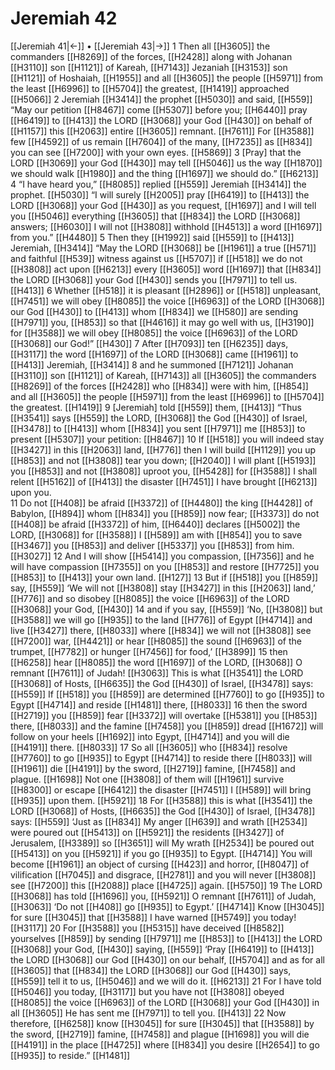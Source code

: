 # Jeremiah 42
[[Jeremiah 41|←]] • [[Jeremiah 43|→]]
1 Then all [[H3605]] the commanders [[H8269]] of the forces, [[H2428]] along with Johanan [[H3110]] son [[H1121]] of Kareah, [[H7143]] Jezaniah [[H3153]] son [[H1121]] of Hoshaiah, [[H1955]] and all [[H3605]] the people [[H5971]] from the least [[H6996]] to [[H5704]] the greatest, [[H1419]] approached [[H5066]] 
2 Jeremiah [[H3414]] the prophet [[H5030]] and said, [[H559]] “May our petition [[H8467]] come [[H5307]] before you; [[H6440]] pray [[H6419]] to [[H413]] the LORD [[H3068]] your God [[H430]] on behalf of [[H1157]] this [[H2063]] entire [[H3605]] remnant. [[H7611]] For [[H3588]] few [[H4592]] of us remain [[H7604]] of the many, [[H7235]] as [[H834]] you can see [[H7200]] with your own eyes. [[H5869]] 
3 [Pray] that the LORD [[H3069]] your God [[H430]] may tell [[H5046]] us the way [[H1870]] we should walk [[H1980]] and the thing [[H1697]] we should do.” [[H6213]] 
4 “I have heard you,” [[H8085]] replied [[H559]] Jeremiah [[H3414]] the prophet. [[H5030]] “I will surely [[H2005]] pray [[H6419]] to [[H413]] the LORD [[H3068]] your God [[H430]] as you request, [[H1697]] and I will tell you [[H5046]] everything [[H3605]] that [[H834]] the LORD [[H3068]] answers; [[H6030]] I will not [[H3808]] withhold [[H4513]] a word [[H1697]] from you.” [[H4480]] 
5 Then they [[H1992]] said [[H559]] to [[H413]] Jeremiah, [[H3414]] “May the LORD [[H3068]] be [[H1961]] a true [[H571]] and faithful [[H539]] witness against us [[H5707]] if [[H518]] we do not [[H3808]] act upon [[H6213]] every [[H3605]] word [[H1697]] that [[H834]] the LORD [[H3068]] your God [[H430]] sends you [[H7971]] to tell us. [[H413]] 
6 Whether [[H518]] it is pleasant [[H2896]] or [[H518]] unpleasant, [[H7451]] we will obey [[H8085]] the voice [[H6963]] of the LORD [[H3068]] our God [[H430]] to [[H413]] whom [[H834]] we [[H580]] are sending [[H7971]] you, [[H853]] so that [[H4616]] it may go well with us, [[H3190]] for [[H3588]] we will obey [[H8085]] the voice [[H6963]] of the LORD [[H3068]] our God!” [[H430]] 
7 After [[H7093]] ten [[H6235]] days, [[H3117]] the word [[H1697]] of the LORD [[H3068]] came [[H1961]] to [[H413]] Jeremiah, [[H3414]] 
8 and he summoned [[H7121]] Johanan [[H3110]] son [[H1121]] of Kareah, [[H7143]] all [[H3605]] the commanders [[H8269]] of the forces [[H2428]] who [[H834]] were with him, [[H854]] and all [[H3605]] the people [[H5971]] from the least [[H6996]] to [[H5704]] the greatest. [[H1419]] 
9 [Jeremiah] told [[H559]] them, [[H413]] “Thus [[H3541]] says [[H559]] the LORD, [[H3068]] the God [[H430]] of Israel, [[H3478]] to [[H413]] whom [[H834]] you sent [[H7971]] me [[H853]] to present [[H5307]] your petition: [[H8467]] 
10 If [[H518]] you will indeed stay [[H3427]] in this [[H2063]] land, [[H776]] then I will build [[H1129]] you up [[H853]] and not [[H3808]] tear you down; [[H2040]] I will plant [[H5193]] you [[H853]] and not [[H3808]] uproot you, [[H5428]] for [[H3588]] I shall relent [[H5162]] of [[H413]] the disaster [[H7451]] I have brought [[H6213]] upon you.  
11 Do not [[H408]] be afraid [[H3372]] of [[H4480]] the king [[H4428]] of Babylon, [[H894]] whom [[H834]] you [[H859]] now fear; [[H3373]] do not [[H408]] be afraid [[H3372]] of him, [[H6440]] declares [[H5002]] the LORD, [[H3068]] for [[H3588]] I [[H589]] am with [[H854]] you to save [[H3467]] you [[H853]] and deliver [[H5337]] you [[H853]] from him. [[H3027]] 
12 And I will show [[H5414]] you  compassion, [[H7356]] and he will have compassion [[H7355]] on you [[H853]] and restore [[H7725]] you [[H853]] to [[H413]] your own land. [[H127]] 
13 But if [[H518]] you [[H859]] say, [[H559]] ‘We will not [[H3808]] stay [[H3427]] in this [[H2063]] land,’ [[H776]] and so disobey [[H8085]] the voice [[H6963]] of the LORD [[H3068]] your God, [[H430]] 
14 and if you say, [[H559]] ‘No, [[H3808]] but [[H3588]] we will go [[H935]] to the land [[H776]] of Egypt [[H4714]] and live [[H3427]] there, [[H8033]] where [[H834]] we will not [[H3808]] see [[H7200]] war, [[H4421]] or hear [[H8085]] the sound [[H6963]] of the trumpet, [[H7782]] or hunger [[H7456]] for food,’ [[H3899]] 
15 then [[H6258]] hear [[H8085]] the word [[H1697]] of the LORD, [[H3068]] O remnant [[H7611]] of Judah! [[H3063]] This is what [[H3541]] the LORD [[H3068]] of Hosts, [[H6635]] the God [[H430]] of Israel, [[H3478]] says: [[H559]] If [[H518]] you [[H859]] are determined [[H7760]] to go [[H935]] to Egypt [[H4714]] and reside [[H1481]] there, [[H8033]] 
16 then the sword [[H2719]] you [[H859]] fear [[H3372]] will overtake [[H5381]] you [[H853]] there, [[H8033]] and the famine [[H7458]] you [[H859]] dread [[H1672]] will follow on your heels [[H1692]] into Egypt, [[H4714]] and you will die [[H4191]] there. [[H8033]] 
17 So all [[H3605]] who [[H834]] resolve [[H7760]] to go [[H935]] to Egypt [[H4714]] to reside there [[H8033]] will [[H1961]] die [[H4191]] by the sword, [[H2719]] famine, [[H7458]] and plague. [[H1698]] Not one [[H3808]] of them will [[H1961]] survive [[H8300]] or escape [[H6412]] the disaster [[H7451]] I [[H589]] will bring [[H935]] upon them. [[H5921]] 
18 For [[H3588]] this is what [[H3541]] the LORD [[H3068]] of Hosts, [[H6635]] the God [[H430]] of Israel, [[H3478]] says: [[H559]] ‘Just as [[H834]] My anger [[H639]] and wrath [[H2534]] were poured out [[H5413]] on [[H5921]] the residents [[H3427]] of Jerusalem, [[H3389]] so [[H3651]] will My wrath [[H2534]] be poured out [[H5413]] on you [[H5921]] if you go [[H935]] to Egypt. [[H4714]] You will become [[H1961]] an object of cursing [[H423]] and horror, [[H8047]] of vilification [[H7045]] and disgrace, [[H2781]] and you will never [[H3808]] see [[H7200]] this [[H2088]] place [[H4725]] again. [[H5750]] 
19 The LORD [[H3068]] has told [[H1696]] you, [[H5921]] O remnant [[H7611]] of Judah, [[H3063]] ‘Do not [[H408]] go [[H935]] to Egypt.’ [[H4714]] Know [[H3045]] for sure [[H3045]] that [[H3588]] I have warned [[H5749]] you  today! [[H3117]] 
20 For [[H3588]] you [[H5315]] have deceived [[H8582]] yourselves [[H859]] by sending [[H7971]] me [[H853]] to [[H413]] the LORD [[H3068]] your God, [[H430]] saying, [[H559]] ‘Pray [[H6419]] to [[H413]] the LORD [[H3068]] our God [[H430]] on our behalf, [[H5704]] and as for all [[H3605]] that [[H834]] the LORD [[H3068]] our God [[H430]] says, [[H559]] tell it to us, [[H5046]] and we will do it. [[H6213]] 
21 For I have told [[H5046]] you  today, [[H3117]] but you have not [[H3808]] obeyed [[H8085]] the voice [[H6963]] of the LORD [[H3068]] your God [[H430]] in all [[H3605]] He has sent me [[H7971]] to tell you. [[H413]] 
22 Now therefore, [[H6258]] know [[H3045]] for sure [[H3045]] that [[H3588]] by the sword, [[H2719]] famine, [[H7458]] and plague [[H1698]] you will die [[H4191]] in the place [[H4725]] where [[H834]] you desire [[H2654]] to go [[H935]] to reside.” [[H1481]] 
